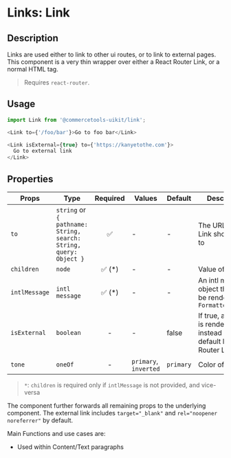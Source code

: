 # Links: Link

## Description

Links are used either to link to other ui routes, or to link to external pages. This component is a very thin wrapper over either a React Router Link, or a normal HTML <a> tag.

> Requires `react-router`.

## Usage

```js
import Link from '@commercetools-uikit/link';

<Link to={'/foo/bar'}>Go to foo bar</Link>

<Link isExternal={true} to={'https://kanyetothe.com'}>
  Go to external link
</Link>
```

## Properties

| Props         | Type                                                              | Required | Values                | Default   | Description                                                                 |
| ------------- | ----------------------------------------------------------------- | :------: | --------------------- | --------- | --------------------------------------------------------------------------- |
| `to`          | `string` or `{ pathname: String, search: String, query: Object }` |    ✅    | -                     | -         | The URL that the Link should point to                                       |
| `children`    | `node`                                                            | ✅ (\*)  | -                     | -         | Value of the link                                                           |
| `intlMessage` | `intl message`                                                    | ✅ (\*)  | -                     | -         | An intl message object that will be rendered with `FormattedMessage`        |
| `isExternal`  | `boolean`                                                         |    -     | -                     | false     | If true, a regular <a> is rendered instead of the default React Router Link |
| `tone`        | `oneOf`                                                           |    -     | `primary`, `inverted` | `primary` | Color of the link                                                           |

> `*`: `children` is required only if `intlMessage` is not provided, and vice-versa

The component further forwards all remaining props to the underlying component. The external link includes `target="_blank"` and `rel="noopener noreferrer"` by default.

Main Functions and use cases are:

- Used within Content/Text paragraphs
